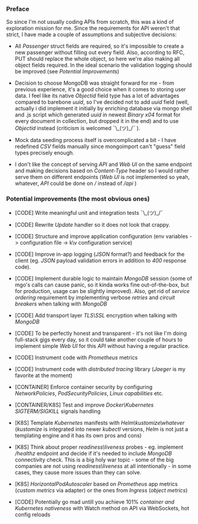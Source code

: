 ### Preface

So since I'm not usually coding APIs from scratch, this was a kind of exploration mission for me. Since the requirements for API weren't that strict, I have made a couple of assumptions and subjeсtive decisions:

* All *Passenger* struct fields are required, so it's impossible to create a new passenger without filling out every field. Also, according to RFC, PUT should replace the whole object, so here we're also making all object fields required. In the ideal scenario the validation logging should be improved (see *Potential Improvements*)

* Decision to choose MongoDB was straight forward for me - from previous experience, it's a good choice when it comes to storing user data. I feel like its native *Objectid* field type has a lot of advantages compared to barebone *uuid*, so I've decided not to add *uuid* field (well, actually i did implement it initially by enriching database via mongo shell and .js script which generated *uuid* in newest *Binary x04* format for every document in collection, but dropped it in the end) and to use *Objectid* instead (criticism is welcomed ¯\\\_(ツ)_/¯ ).

* Mock data seeding process itself is overcomplicated a bit - I have redefined *CSV* fields manually since mongoimport can't "guess" field types precisely enough.

* I don't like the concept of serving *API* and *Web UI* on the same endpoint and making decisions based on *Content-Type* header so I would rather serve them on different endpoints (*Web UI* is not implemented so yeah, whatever, *API* could be done on */* instead of */api* )

### Potential improvements (the most obvious ones)

* [CODE] Write meaningful unit and integration tests ¯\\\_(ツ)_/¯
* [CODE] Rewrite *Update* handler so it does not look that crappy.
* [CODE] Structure and improve application configuration (env variables -> configuration file -> k\v configuration service)
* [CODE] Improve in-app logging (*JSON* format?) and feedback for the client (eg. *JSON* payload validation errors in addition to *400* response code).
* [CODE] Implement durable logic to maintain *MongoDB* session (some of mgo's calls can cause panic, so it kinda works fine out-of-the-box, but for production, usage can be slightly improved). Also, get rid of *service ordering* requirement by implementing verbose *retries* and *circuit breakers* when talking with *MongoDB*
* [CODE] Add transport layer *TLS\SSL* encryption when talking with *MongoDB*
* [CODE] To be perfectly honest and transparent - it's not like I'm doing full-stack gigs every day, so it could take another couple of hours to implement simple *Web UI* for this *API* without having a regular practice.
* [CODE] Instrument code with *Prometheus* metrics
* [CODE] Instrument code with *distributed tracing* library (*Jaeger* is my favorite at the moment)
* [CONTAINER] Enforce container security by configuring *NetworkPolicies*, *PodSecurityPolicies*, *Linux capabilities* etc.
* [CONTAINER/K8S] Test and improve *Docker\Kubernetes* *SIGTERM/SIGKILL* signals handling
* [K8S] Template *Kubernetes* manifests with *Helm\kustomize\whatever* (*kustomize* is integrated into newer *kubectl* versions, *Helm* is not just a templating engine and it has its own pros and cons)
* [K8S] Think about proper *readiness\liveness* probes - eg. implement */healthz* endpoint and decide if it's needed to include *MongoDB* connectivity check. This is a big holy war topic - some of the big companies are not using *readiness\liveness* at all intentionally - in some cases, they cause more issues than they can solve.
* [K8S] *HorizontalPodAutoscaler* based on *Prometheus* app metrics (*custom metrics* via adapter) or the ones from *Ingress* (*object metrics*)

* [CODE] Potentially go mad untill you achieve 101% *container and Kubernetes nativeness* with Watch method on API via WebSockets, hot config reloads
